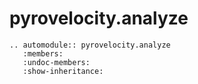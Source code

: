 # pyrovelocity.analyze

```{eval-rst}
.. automodule:: pyrovelocity.analyze
   :members:
   :undoc-members:
   :show-inheritance:
```
